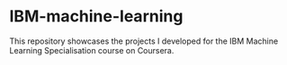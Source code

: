 # IBM-machine-learning
This repository showcases the projects I developed for the IBM Machine Learning Specialisation course on Coursera. 
